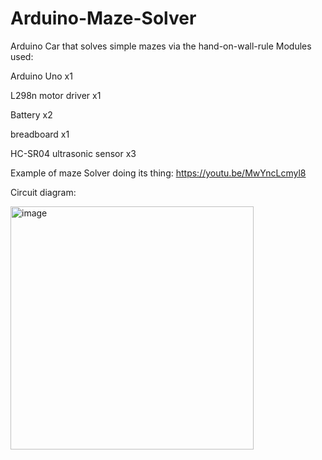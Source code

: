 # Arduino-Maze-Solver
Arduino Car that solves simple mazes via the hand-on-wall-rule
Modules used:

Arduino Uno x1

L298n motor driver x1

Battery x2

breadboard x1

HC-SR04 ultrasonic sensor x3

Example of maze Solver doing its thing: https://youtu.be/MwYncLcmyl8

Circuit diagram:

<img width="389" alt="image" src="https://github.com/kasunFernando2004/Arduino-Maze-Solver/assets/161267348/73adc0ad-f41d-40b3-8b4a-60ee83ce3d16">
